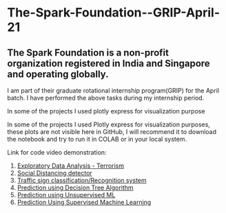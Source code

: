 # The-Spark-Foundation--GRIP-April-21

## The Spark Foundation is a non-profit organization registered in India and Singapore and operating globally.


I am part of their graduate rotational internship program(GRIP) for the April batch. I have performed the above tasks during my internship period.

In some of the projects I used plotly express for visualization purpose

In some of the projects I used Plotly express for visualization purposes, these plots are not visible here in GitHub, I will recommend it to download the notebook and try to run it in COLAB or in your local system.

Link for code video demonstration:

1. [Exploratory Data Analysis - Terrorism](https://lnkd.in/ge8rpgq)
2. [Social Distancing detector](https://www.linkedin.com/posts/jay-khade_task3-gripapril21-dataanalytics-activity-6788914976129208320-1Ydo)
3. [Traffic sign classification/Recognition system](https://www.linkedin.com/posts/jay-khade_task5-gripapril21-dataanalytics-activity-6788916405875159040-hYsI)
4. [Prediction using Decision Tree Algorithm](https://www.linkedin.com/posts/jay-khade_task6-gripapril21-dataanalytics-activity-6788912321994616832-urRY)
5. [Prediction using Unsupervised ML](https://www.linkedin.com/posts/jay-khade_task2-gripapril21-dataanalytics-activity-6788911240132616192-emOk)
6. [Prediction Using Supervised Machine Learning](https://www.linkedin.com/posts/jay-khade_task1-gripapril21-dataanalytics-activity-6788908803590119424-6C7n)
